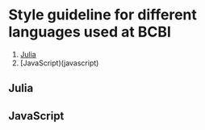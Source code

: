 # Style guideline for different languages used at BCBI

1. [Julia](julia)
2. [JavaScript)(javascript)

## Julia


## JavaScript


